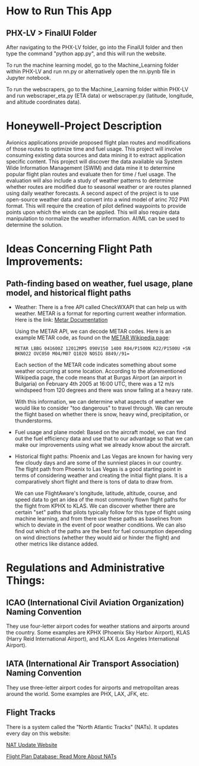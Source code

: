 # How to Run This App

## PHX-LV > FinalUI Folder

After navigating to the PHX-LV folder, go into the FinalUI folder and then type the command "python app.py", and this will run the website. 

To run the machine learning model, go to the Machine_Learning folder within PHX-LV and run nn.py or alternatively open the nn.ipynb file in Jupyter notebook. 

To run the webscrapers, go to the Machine_Learning folder within PHX-LV and run webscraper_eta.py (ETA data) or webscraper.py (latitude, longitude, and altitude coordinates data). 

# Honeywell-Project Description
Avionics applications provide proposed flight plan routes and modifications of those routes to optimize time and fuel usage.  This project will involve consuming existing data sources and data mining it to extract application specific content.
This project will discover the data available via System Wide Information Management (SWIM) and data mine it to determine popular flight plan routes and evaluate then for time / fuel usage.  The evaluation will also include a study of weather patterns to determine whether routes are modified due to seasonal weather or are routes planned using daily weather forecasts. 
A second aspect of the project is to use open-source weather data and convert into a wind model of arinc 702 PWI format.  This will require the creation of pilot defined waypoints to provide points upon which the winds can be applied.  This will also require data manipulation to normalize the weather information.  AI/ML can be used to determine the solution.

# Ideas Concerning Flight Path Improvements:

## Path-finding based on weather, fuel usage, plane model, and historical flight paths

- Weather:
  There is a free API called CheckWXAPI that can help us with weather. METAR is a format for reporting current weather information. Here is the link: [Metar Documentation](https://www.checkwxapi.com/documentation/metar)

  Using the METAR API, we can decode METAR codes. Here is an example METAR code, as found on the [METAR Wikipedia page](https://en.wikipedia.org/wiki/METAR):
  
  ``` METAR LBBG 041600Z 12012MPS 090V150 1400 R04/P1500N R22/P1500U +SN BKN022 OVC050 M04/M07 Q1020 NOSIG 8849//91= ```

   Each section of the METAR code indicates something about some weather occurring at some location. According to the aforementioned Wikipedia page, the code means that at Burgas Airport (an airport in Bulgaria) on February 4th 2005 at 16:00 UTC, there was a 12 m/s windspeed from 120 degrees and there was snow falling at a heavy rate.

  With this information, we can determine what aspects of weather we would like to consider "too dangerous" to travel through. We can reroute the flight based on whether there is snow, heavy wind, precipitation, or thunderstorms.

- Fuel usage and plane model:
  Based on the aircraft model, we can find out the fuel efficiency data and use that to our advantage so that we can make our improvements using what we already know about the aircraft. 

- Historical flight paths:
  Phoenix and Las Vegas are known for having very few cloudy days and are some of the sunniest places in our country. The flight path from Phoenix to Las Vegas is a good starting point in terms of considering weather and creating the initial flight plans. It is a comparatively short flight and there is tons of data to draw from.

  We can use FlightAware's longitude, latitude, altitude, course, and speed data to get an idea of the most commonly flown flight paths for the flight from KPHX to KLAS. We can discover whether there are certain "set" paths that pilots typically follow for this type of flight using machine learning, and from there use these paths as baselines from which to deviate in the event of poor weather conditions. We can also find out which of the paths are the best for fuel consumption depending on wind directions (whether they would aid or hinder the flight) and other metrics like distance added. 


# Regulations and Administrative Things:

## ICAO (International Civil Aviation Organization) Naming Convention 
They use four-letter airport codes for weather stations and airports around the country. Some examples are KPHX (Phoenix Sky Harbor Airport), KLAS (Harry Reid International Airport), and KLAX (Los Angeles International Airport).

## IATA (International Air Transport Association) Naming Convention
They use three-letter airport codes for airports and metropolitan areas around the world. Some examples are PHX, LAX, JFK, etc.

## Flight Tracks 
There is a system called the "North Atlantic Tracks" (NATs). It updates every day on this website:

[NAT Update Website](https://notams.aim.faa.gov/nat.html)

[Flight Plan Database: Read More About NATs](https://flightplandatabase.com/nav/NATS)

